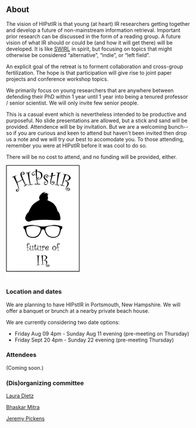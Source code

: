 ## About

The vision of HIPstIR is that young (at heart) IR researchers getting together and develop a future of non-mainstream information retrieval. Important prior research can be discussed in the form of a reading group. A future vision of what IR should or could be (and how it will get there) will be developed. It is like [SWIRL](https://sites.google.com/view/swirl3/home) in spirit, but focusing on topics that might otherwise be considered “alternative”, “indie”, or “left field”. 

An explicit goal of the retreat is to forment collaboration and cross-group fertilization. The hope is that participation will give rise to joint paper projects and conference workshop topics.  

We primarily focus on young researchers that are anywhere between defending their PhD within 1 year until 1 year into being a tenured professor / senior scientist. We will only invite few senior people.

This is a casual event which is nevertheless intended to be productive and purposeful. No slide presentations are allowed, but a stick and sand will be provided. Attendence will be by invitation. But we are a welcoming bunch--so if you are curious and keen to attend but haven't been invited then drop us a note and we will try our best to accomodate you. To those attending, remember you were at HIPstIR before it was cool to do so.

There will be no cost to attend, and no funding will be provided, either. 


<img src="hipstir-logo-2.png" alt="HIPstIR logo" width="200"/>


### Location and dates

We are planning to have HIPstIR in Portsmouth, New Hampshire. We will offer a banquet or brunch at a nearby private beach house.

We are currently considering two date options:
- Friday Aug 09 4pm - Sunday Aug 11 evening (pre-meeting on Thursday)
- Friday Sept 20 4pm - Sunday 22 evening (pre-meeting Thursday)


### Attendees
(Coming soon.)


### (Dis)organizing committee

[Laura Dietz](http://www.cs.unh.edu/~dietz/)

[Bhaskar Mitra](https://www.microsoft.com/en-us/research/people/bmitra/)

[Jeremy Pickens](https://catalystsecure.com/blog/author/jeremy-pickens/)
